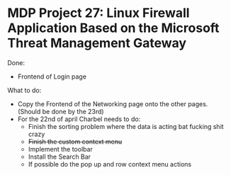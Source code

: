 # MDP Project 27: Linux Firewall Application Based on the Microsoft Threat Management Gateway

Done:
- Frontend of Login page

What to do:
- Copy the Frontend of the Networking page onto the other pages. (Should be done by the 23rd)
- For the 22nd of april Charbel needs to do:
	- Finish the sorting problem where the data is acting bat fucking shit crazy
	- ~~Finish the custom context menu~~ 
	- Implement the toolbar
	- Install the Search Bar
	- If possible do the pop up and row context menu actions
